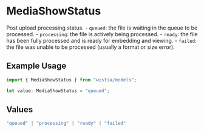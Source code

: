 # MediaShowStatus

Post upload processing status. - `queued`: the file is waiting in the queue to be processed. - `processing`: the file is actively being processed. - `ready`: the file has been fully processed and is ready for embedding and viewing. - `failed`: the file was unable to be processed (usually a format or size error).


## Example Usage

```typescript
import { MediaShowStatus } from "wistia/models";

let value: MediaShowStatus = "queued";
```

## Values

```typescript
"queued" | "processing" | "ready" | "failed"
```